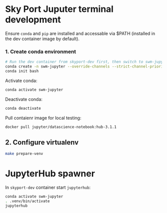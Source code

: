 Sky Port Juputer terminal development
=====================================

Ensure `conda` and `pip` are installed and accessable via $PATH (installed in the dev container image by default).

### 1. Create conda environment
```bash
# Run the dev container from skyport-dev first, then switch to swm-jupyter-term directory
conda create -n swm-jupyter --override-channels --strict-channel-priority -c conda-forge -c anaconda nodejs configurable-http-proxy
conda init bash
```

Activate conda:
```bash
conda activate swm-jupyter
```

Deactivate conda:
```bash
conda deactivate
```

Pull contaienr image for local testing:
```bash
docker pull jupyter/datascience-notebook:hub-3.1.1
```

## 2. Configure virtualenv
```bash
make prepare-venv
```

# JupyterHub spawner

In `skyport-dev` container start `jupyterhub`:
```bash
conda activate swm-jupyter
. .venv/bin/activate
jupyterhub
```
